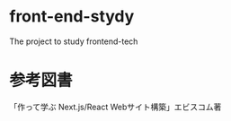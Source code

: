 # front-end-stydy
The project to study frontend-tech  

# 参考図書  
「作って学ぶ Next.js/React Webサイト構築」エビスコム著
